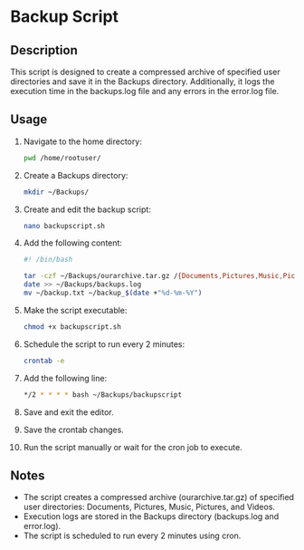 # Backup Script

## Description

This script is designed to create a compressed archive of specified user directories and save it in the Backups directory. Additionally, it logs the execution time in the backups.log file and any errors in the error.log file.

## Usage

1. Navigate to the home directory:

    ```bash
    pwd /home/rootuser/
    ```

2. Create a Backups directory:

    ```bash
    mkdir ~/Backups/
    ```

3. Create and edit the backup script:

    ```bash
    nano backupscript.sh
    ```

4. Add the following content:

    ```bash
    #! /bin/bash

    tar -czf ~/Backups/ourarchive.tar.gz /{Documents,Pictures,Music,Pictures,Videos} 2>/Backups/error.log
    date >> ~/Backups/backups.log
    mv ~/backup.txt ~/backup_$(date +"%d-%m-%Y")
    ```

5. Make the script executable:

    ```bash
    chmod +x backupscript.sh
    ```

6. Schedule the script to run every 2 minutes:

    ```bash
    crontab -e
    ```

7. Add the following line:

    ```bash
    */2 * * * * bash ~/Backups/backupscript
    ```

8. Save and exit the editor.

9. Save the crontab changes.

10. Run the script manually or wait for the cron job to execute.

## Notes

- The script creates a compressed archive (ourarchive.tar.gz) of specified user directories: Documents, Pictures, Music, Pictures, and Videos.
- Execution logs are stored in the Backups directory (backups.log and error.log).
- The script is scheduled to run every 2 minutes using cron.
